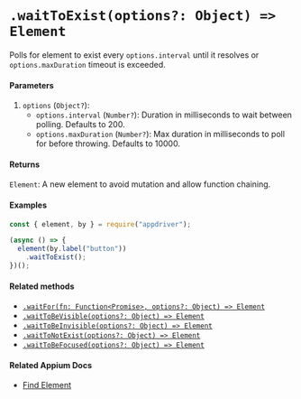 # `.waitToExist(options?: Object) => Element`

Polls for element to exist every `options.interval` until it resolves or `options.maxDuration` timeout is exceeded.

#### Parameters

1. `options` (`Object?`):
    - `options.interval` (`Number?`): Duration in milliseconds to wait between polling. Defaults to 200.
    - `options.maxDuration` (`Number?`): Max duration in milliseconds to poll for before throwing. Defaults to 10000.

#### Returns

`Element`: A new element to avoid mutation and allow function chaining.

#### Examples

```javascript
const { element, by } = require("appdriver");

(async () => {
  element(by.label("button"))
    .waitToExist();
})();
```

#### Related methods

- [`.waitFor(fn: Function<Promise>, options?: Object) => Element`](./waitFor.md)
- [`.waitToBeVisible(options?: Object) => Element`](./waitToBeVisible.md)
- [`.waitToBeInvisible(options?: Object) => Element`](./waitToBeInvisible.md)
- [`.waitToNotExist(options?: Object) => Element`](./waitToNotExist.md)
- [`.waitToBeFocused(options?: Object) => Element`](./waitToBeFocused.md)

#### Related Appium Docs

- [Find Element](http://appium.io/docs/en/commands/element/find-element/)